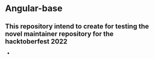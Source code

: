 # Angular-base 
## This repository intend to create for testing the novel maintainer repository for the hacktoberfest 2022
-
